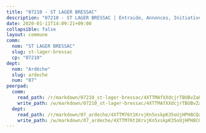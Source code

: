 ```yaml
---
title: "07210 - ST LAGER BRESSAC"
description: "07210 - ST LAGER BRESSAC | Entraide, Annonces, Initiatives"
date: 2020-01-11T14:09:21+09:00
collapsible: false
layout: commune
comm:
  nom: "ST LAGER BRESSAC"
  slug: st-lager-bressac
  cp: "07210"
dept:
  nom: "Ardèche"
  slug: ardeche
  num: "07"
peerpad:
  comm:
    read_path: /r/markdown/07210_st-lager-bressac/4XTTMAfXXdcjrTBUBvZaKEvbYiWMryzR7LsXTdQCGsLiZHmxS
    write_path: /w/markdown/07210_st-lager-bressac/4XTTMAfXXdcjrTBUBvZaKEvbYiWMryzR7LsXTdQCGsLiZHmxS-K3TgTtSAAvbx3j68VwhChdJGXrCMxtzVM8KNNe5b951cASbEaxD81YYLe2g81NepcZpkaEQbBxWhMbNt6392ubMMpFfNLn5nYX2xFdit7meFHECQWmgjSnaJnpZ7dyHfMCMTpoug
  dept:
    read_path: /r/markdown/07_ardeche/4XTTM76t1KrvjKn5xskpK35oUjHPH8CQaLdMsC4TVbgaVPp9H
    write_path: /w/markdown/07_ardeche/4XTTM76t1KrvjKn5xskpK35oUjHPH8CQaLdMsC4TVbgaVPp9H-K3TgTz6XqMtb1TG26LozWQGWzYCmeEroVRKKCBntm7SADEzfC88gC5qx4GzHEVb3Y3CHH1FRtgCq45v9wokwFBFS6YysdmDNnD29f5C4C6FuF2ZpCUFJZY3XzmFx1kWscUwpw6qR
---
```


